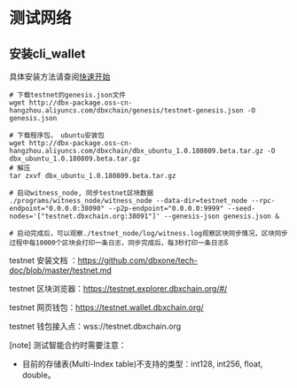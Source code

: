 
# 测试网络

## 安装cli_wallet

具体安装方法请查阅[快速开始](../contract/install.md)
```
# 下载testnet的genesis.json文件
wget http://dbx-package.oss-cn-hangzhou.aliyuncs.com/dbxchain/genesis/testnet-genesis.json -O genesis.json

# 下载程序包， ubuntu安装包
wget http://dbx-package.oss-cn-hangzhou.aliyuncs.com/dbxchain/dbx_ubuntu_1.0.180809.beta.tar.gz -O dbx_ubuntu_1.0.180809.beta.tar.gz
# 解压
tar zxvf dbx_ubuntu_1.0.180809.beta.tar.gz

# 启动witness_node, 同步testnet区块数据
./programs/witness_node/witness_node --data-dir=testnet_node --rpc-endpoint="0.0.0.0:38090" --p2p-endpoint="0.0.0.0:9999" --seed-nodes='["testnet.dbxchain.org:38091"]' --genesis-json genesis.json &

# 启动完成后，可以观察./testnet_node/log/witness.log观察区块同步情况，区块同步过程中每10000个区块会打印一条日志，同步完成后，每3秒打印一条日志ß
```

testnet 安装文档 ：https://github.com/dbxone/tech-doc/blob/master/testnet.md

testnet 区块浏览器：https://testnet.explorer.dbxchain.org/#/

testnet 网页钱包：https://testnet.wallet.dbxchain.org/

testnet 钱包接入点：wss://testnet.dbxchain.org

[note] 测试智能合约时需要注意：

* 目前的存储表(Multi-Index table)不支持的类型：int128, int256, float, double。
